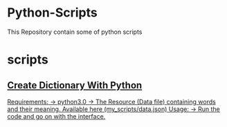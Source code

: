 # Python-Scripts

This Repository contain some of python scripts

# scripts

 
## <a href=my_scripts/dictionary.py>Create Dictionary With Python
 
 Requirements:  -> python3.0  -> The Resource (Data file) containing words and their meaning. Available here (my_scripts/data.json)  Usage:  -> Run the code and go on with the interface.
   
 
  
 
